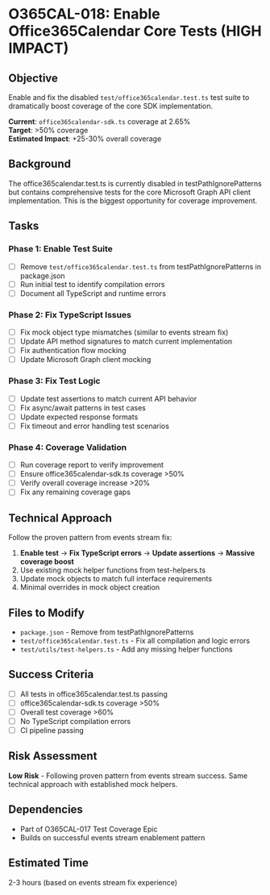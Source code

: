 # O365CAL-018: Enable Office365Calendar Core Tests (HIGH IMPACT)

## Objective
Enable and fix the disabled `test/office365calendar.test.ts` test suite to dramatically boost coverage of the core SDK implementation.

**Current**: `office365calendar-sdk.ts` coverage at 2.65%  
**Target**: >50% coverage  
**Estimated Impact**: +25-30% overall coverage

## Background
The office365calendar.test.ts is currently disabled in testPathIgnorePatterns but contains comprehensive tests for the core Microsoft Graph API client implementation. This is the biggest opportunity for coverage improvement.

## Tasks

### Phase 1: Enable Test Suite
- [ ] Remove `test/office365calendar.test.ts` from testPathIgnorePatterns in package.json
- [ ] Run initial test to identify compilation errors
- [ ] Document all TypeScript and runtime errors

### Phase 2: Fix TypeScript Issues
- [ ] Fix mock object type mismatches (similar to events stream fix)
- [ ] Update API method signatures to match current implementation
- [ ] Fix authentication flow mocking
- [ ] Update Microsoft Graph client mocking

### Phase 3: Fix Test Logic
- [ ] Update test assertions to match current API behavior
- [ ] Fix async/await patterns in test cases
- [ ] Update expected response formats
- [ ] Fix timeout and error handling test scenarios

### Phase 4: Coverage Validation
- [ ] Run coverage report to verify improvement
- [ ] Ensure office365calendar-sdk.ts coverage >50%
- [ ] Verify overall coverage increase >20%
- [ ] Fix any remaining coverage gaps

## Technical Approach
Follow the proven pattern from events stream fix:
1. **Enable test** → **Fix TypeScript errors** → **Update assertions** → **Massive coverage boost**
2. Use existing mock helper functions from test-helpers.ts
3. Update mock objects to match full interface requirements
4. Minimal overrides in mock object creation

## Files to Modify
- `package.json` - Remove from testPathIgnorePatterns
- `test/office365calendar.test.ts` - Fix all compilation and logic errors
- `test/utils/test-helpers.ts` - Add any missing helper functions

## Success Criteria
- [ ] All tests in office365calendar.test.ts passing
- [ ] office365calendar-sdk.ts coverage >50%
- [ ] Overall test coverage >60%
- [ ] No TypeScript compilation errors
- [ ] CI pipeline passing

## Risk Assessment
**Low Risk** - Following proven pattern from events stream success. Same technical approach with established mock helpers.

## Dependencies
- Part of O365CAL-017 Test Coverage Epic
- Builds on successful events stream enablement pattern

## Estimated Time
2-3 hours (based on events stream fix experience)